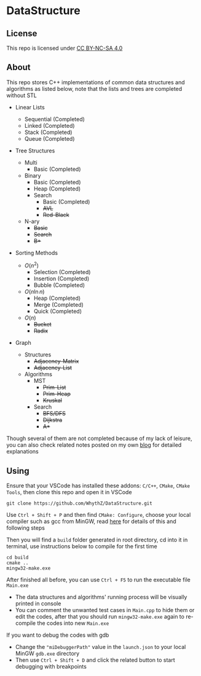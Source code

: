 # DataStructure

## License
This repo is licensed under [CC BY-NC-SA 4.0](https://creativecommons.org/licenses/by-nc-sa/4.0/deed.zh-hans)

## About
This repo stores C++ implementations of common data structures and algorithms as listed below, note that the lists and trees are completed without STL

- Linear Lists
    - Sequential (Completed)
    - Linked (Completed)
    - Stack (Completed)
    - Queue (Completed)

- Tree Structures
    - Multi
        - Basic (Completed)
    - Binary
        - Basic (Completed)
        - Heap (Completed)
        - Search
            - Basic (Completed)
            - ~~AVL~~
            - ~~Red-Black~~
    - N-ary
        - ~~Basic~~
        - ~~Search~~
        - ~~B+~~

- Sorting Methods
    - $O(n^2)$
        - Selection (Completed)
        - Insertion (Completed)
        - Bubble (Completed)
    - $O(n\ln{n})$
        - Heap (Completed)
        - Merge (Completed)
        - Quick (Completed)
    - $O(n)$
        - ~~Bucket~~
        - ~~Radix~~

- Graph
    - Structures
        - ~~Adjacency-Matrix~~
        - ~~Adjacency-List~~
    - Algorithms
        - MST
            - ~~Prim-List~~
            - ~~Prim-Heap~~
            - ~~Kruskal~~
        - Search
            - ~~BFS/DFS~~ 
            - ~~Dijkstra~~
            - ~~A*~~

Though several of them are not completed because of my lack of leisure, you can also check related notes posted on my own [blog](https://whythz.github.io/) for detailed explanations

## Using

Ensure that your VSCode has installed these addons: `C/C++`, `CMake`, `CMake Tools`, then clone this repo and open it in VSCode
```
git clone https://github.com/WhythZ/DataStructure.git
```

Use `Ctrl + Shift + P` and then find `CMake: Configure`, choose your local compiler such as gcc from MinGW, read [here](https://whythz.github.io/posts/VSCode%E4%B8%AD%E7%9A%84CMake%E7%BC%96%E8%AF%91%E4%B8%8E%E8%B0%83%E8%AF%95%E7%9A%84%E5%9F%BA%E6%9C%AC%E9%85%8D%E7%BD%AE/) for details of this and following steps

Then you will find a `build` folder generated in root directory, cd into it in terminal, use instructions below to compile for the first time
```
cd build
cmake ..
mingw32-make.exe
```

After finished all before, you can use `Ctrl + F5` to run the executable file `Main.exe`
- The data structures and algorithms' running process will be visually printed in console
- You can comment the unwanted test cases in `Main.cpp` to hide them or edit the codes, after that you should run `mingw32-make.exe` again to re-compile the codes into new `Main.exe`

If you want to debug the codes with gdb
- Change the `"miDebuggerPath"` value in the `launch.json` to your local MinGW `gdb.exe` directory
- Then use `Ctrl + Shift + D` and click the related button to start debugging with breakpoints